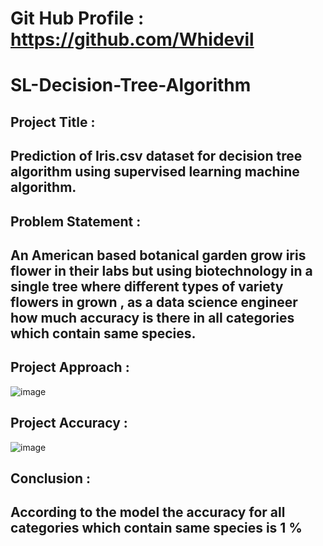 # **Git Hub Profile** : https://github.com/Whidevil

# SL-Decision-Tree-Algorithm

## **Project Title** :
## Prediction of Iris.csv dataset for decision tree algorithm using supervised learning machine algorithm.
## **Problem Statement** : 
## An American based botanical garden grow iris flower in their labs but using biotechnology in a single tree where different types of variety flowers in grown , as a data science engineer how much accuracy is there in all categories which contain same species.
## **Project Approach** :
![image](https://github.com/Whidevil/SL-Decision-Tree-Algorithm/assets/89446089/379fe786-ba31-4492-8af6-112211cd6ee0)
## **Project Accuracy** :
![image](https://github.com/Whidevil/SL-Decision-Tree-Algorithm/assets/89446089/1c57d8ec-b92e-4996-9f19-b6724160b9a2)
## **Conclusion** :
## According to the model the accuracy for all categories which contain same species is 1 %

